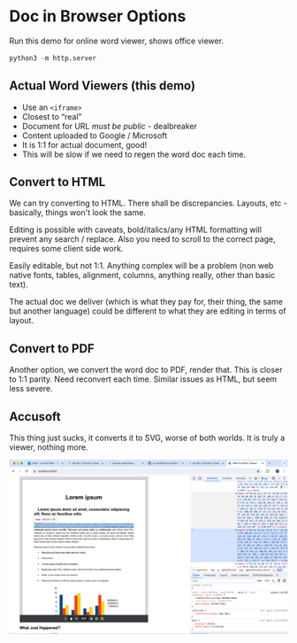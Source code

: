 # Doc in Browser Options

Run this demo for online word viewer, shows office viewer.

```py
python3 -m http.server
```

## Actual Word Viewers (this demo)

- Use an `<iframe>`
- Closest to “real”
- Document for URL *must be public* - dealbreaker
- Content uploaded to Google / Microsoft
- It is 1:1 for actual document, good!
- This will be slow if we need to regen the word doc each time.

## Convert to HTML

We can try converting to HTML. There shall be discrepancies. Layouts, etc - basically, things won't look the same.

Editing is possible with caveats, bold/italics/any HTML formatting will prevent any search / replace. Also you need to scroll to the correct page, requires some client side work.

Easily editable, but not 1:1. Anything complex will be a problem (non web native fonts, tables, alignment, columns, anything really, other than basic text). 

The actual doc we deliver (which is what they pay for, their thing, the same but another language) could be different to what they are editing in terms of layout.

## Convert to PDF

Another option, we convert the word doc to PDF, render that. This is closer to 1:1 parity. Need reconvert each time. Similar issues as HTML, but seem less severe.

## Accusoft

This thing just sucks, it converts it to SVG, worse of both worlds. It is truly a viewer, nothing more.

![](./accosoft.png)
